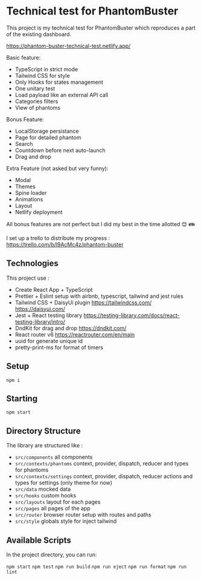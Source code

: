 # Technical test for PhantomBuster

This project is my technical test for PhantomBuster which reproduces a part of the existing dashboard.

https://phantom-buster-technical-test.netlify.app/

Basic feature:
* TypeScript in strict mode
* Tailwind CSS for style
* Only Hooks for states management
* One unitary test
* Load payload like an external API call
* Categories filters
* View of phantoms
  
Bonus Feature: 
* LocalStorage persistance
* Page for detailed phantom
* Search
* Countdown before next auto-launch
* Drag and drop
  
Extra Feature (not asked but very funny):
* Modal
* Themes
* Spine loader
* Animations
* Layout
* Netlify deployment
  
 All bonus features are not perfect but I did my best in the time allotted :blush:  :family:

I set up a trello to distribute my progress :
https://trello.com/b/l9AcMc4z/phantom-buster

## Technologies

This project use :

* Create React App + TypeScript
* Prettier + Eslint setup with airbnb, typescript, tailwind and jest rules
* Tailwind CSS + DaisyUi plugin https://tailwindcss.com/ https://daisyui.com/
* Jest + React testing library https://testing-library.com/docs/react-testing-library/intro/
* DndKit for drag and drop https://dndkit.com/
* React router v6 https://reactrouter.com/en/main
* uuid for generate unique id
* pretty-print-ms for format of timers
  

## Setup

`npm i`

## Starting
`npm start`


## Directory Structure

The library are structured like :

* `src/components` all components
* `src/contexts/phantoms` context, provider, dispatch, reducer and types for phantoms
* `src/contexts/settings` context, provider, dispatch, reducer actions and types for settings (only theme for now)
* `src/data` mocked data
* `src/hooks` custom hooks
* `src/layouts` layout for each pages
* `src/pages` all pages of the app
* `src/router` browser router setup with routes and paths
* `src/style` globals style for inject tailwind

## Available Scripts

In the project directory, you can run:

`npm start`
`npm test`
`npm run build`
`npm run eject`
`npm run format`
`npm run lint`
